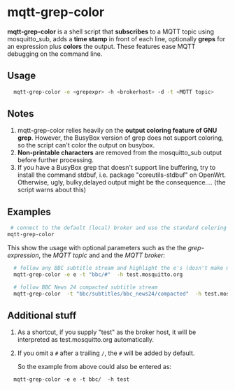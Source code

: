 # mqtt-grep-color

**mqtt-grep-color** is a shell script that **subscribes** to a MQTT topic using mosquitto_sub, adds a **time stamp** in front of each line, optionally **greps** for an expression plus **colors** the output. These features ease MQTT debugging on the command line.

## Usage
```sh
  mqtt-grep-color -e <grepexpr> -h <brokerhost> -d -t <MQTT topic>
```

## Notes
1. mqtt-grep-color relies heavily on the **output coloring feature of GNU grep**. However, the BusyBox version of grep does not support coloring, so the script can't color the output on busybox.
2. **Non-printable characters** are removed from the mosquitto_sub output before further processing.
3. If you have a BusyBox grep that doesn't support line buffering, try to install the command stdbuf, i.e. package "coreutils-stdbuf" on OpenWrt. Otherwise, ugly, bulky,delayed output might be the consequence.... (the script warns about this)

## Examples
```sh
 # connect to the default (local) broker and use the standard coloring (on some special characters) for all messages from the broker:
mqtt-grep-color
```

This show the usage with optional parameters such as the the _grep-expression_, the _MQTT topic_ and and the _MQTT broker_:
```sh
  # follow any BBC subtitle stream and highlight the e's (dosn't make much sense but shows the capabilities)
  mqtt-grep-color -e e -t "bbc/#"  -h test.mosquitto.org
```
```sh
  # follow BBC News 24 compacted subtitle stream 
  mqtt-grep-color  -t "bbc/subtitles/bbc_news24/compacted"  -h test.mosquitto.org
```

## Additional stuff

1. As a shortcut, if you supply "test" as the broker host, it will be interpreted as test.mosquitto.org automatically.
2. If you omit a `#` after a trailing `/`, the `#` will be added by default.

   So the example from above could also be entered as:

```ash
  mqtt-grep-color -e e -t bbc/  -h test
```
